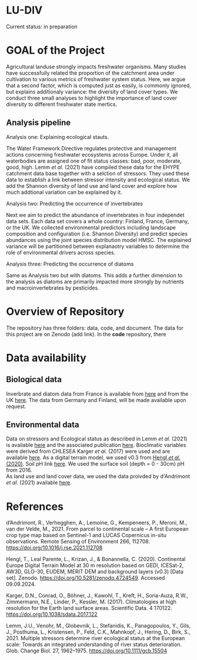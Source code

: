 # LU-DIV

Current status: in preparation

# GOAL of the Project

Agricultural landuse strongly impacts freshwater organisms. Many studies have successfully related the proportion of the catchment area under cultivation to various metrics of freshwater system status. Here, we argue that a second factor, which is computed just as easily, is commonly ignored, but explains additionaly variance: the diversity of land cover types. We conduct three small analyses to highlight the importance of land cover diversity to different freshwater state mertics.  

## Analysis pipeline 

Analysis one: Explaining ecological stauts.     

The Water Framework Directive regulates protective and management actions concerning freshwater ecosystems across Europe. Under it, all waterbodies are assigned one of fit status classes: bad, poor, moderate, good, high. Lemm *et al.* (2021) have compiled these data for the EHYPE catchment data base together with a selction of stressors. They used these data to establish a link between stressor intensity and ecological status. We add the Shannon diversity of land use and land cover and explore how much addtional variation can be explained by it. 

Analysis two: Predicting the occurrence of invertebrates    

Next we aim to predict the abundance of invertebrates in four independet data sets. Each data set covers a whole country: Finland, France, Germany, or the UK. We collected environmental predictors including landscape composition and configuration (i.e. Shannon Diversity) and predict species abundances using the joint species distribution model HMSC. The explained variance will be partitioned between explanaotry variables to determine the role of environmental drivers across species.   

Analysis three: Predicting the occurrence of diatoms  

Same as Analysis two but with diatoms. This adds a further dimension to the analysis as diatoms are primarily impacted more strongly by nutrients and macroinvertebrates by pesticides. 

# Overview of Repository
The repository has three folders: data, code, and document. 
The data for this project are on Zenodo (add link). In the **code** repository, there 

# Data availability 

## Biological data
Inverbrate and diatom data from France is available from [here](https://naiades.eaufrance.fr/france-entiere#/) and from the UK [here](https://environment.data.gov.uk/ecology/explorer/). 
The data from Germany and Finland, will be made available upon request. 

## Environmental data
Data on stressors and Ecological status as described in Lemm *et al.* (2021) is available [here](https://zenodo.org/records/4322819) and the associated publication [here](https://onlinelibrary.wiley.com/doi/full/10.1111/gcb.15504). 
Bioclimatic variables were derived from CHLESEA Karger *et al.* (2017) were used and are available [here](https://chelsa-climate.org/bioclim/). 
As a digital terrain model, we used v0.3 from [Hengl *et al*. (2020)](https://zenodo.org/records/4724549). 
Soil pH link [here](https://stac.ecodatacube.eu/sol_ph.h2o_eumap/collection.json). We used the surface soil (depth = 0 - 30cm) pH from 2016.  
As land use and land cover data, we used the data proivded by d'Andrimont *et al.* (2021) available [here](https://data.jrc.ec.europa.eu/dataset/15f86c84-eae1-4723-8e00-c1b35c8f56b9). 


# References 
d’Andrimont, R., Verhegghen, A., Lemoine, G., Kempeneers, P., Meroni, M., van der Velde, M., 2021. From parcel to continental scale – A first European crop type map based on Sentinel-1 and LUCAS Copernicus in-situ observations. Remote Sensing of Environment 266, 112708. https://doi.org/10.1016/j.rse.2021.112708    

Hengl, T., Leal Parente, L., Krizan, J., & Bonannella, C. (2020). Continental Europe Digital Terrain Model at 30 m resolution based on GEDI, ICESat-2, AW3D, GLO-30, EUDEM, MERIT DEM and background layers (v0.3) [Data set]. Zenodo. https://doi.org/10.5281/zenodo.4724549. Accessed 09.09.2024.     

Karger, D.N., Conrad, O., Böhner, J., Kawohl, T., Kreft, H., Soria-Auza, R.W., Zimmermann, N.E., Linder, P., Kessler, M. (2017). Climatologies at high resolution for the Earth land surface areas. Scientific Data. 4 170122. https://doi.org/10.1038/sdata.2017.122   

Lemm, J.U., Venohr, M., Globevnik, L., Stefanidis, K., Panagopoulos, Y., Gils, J., Posthuma, L., Kristensen, P., Feld, C.K., Mahnkopf, J., Hering, D., Birk, S., 2021. Multiple stressors determine river ecological status at the European scale: Towards an integrated understanding of river status deterioration. Glob. Change Biol. 27, 1962–1975. https://doi.org/10.1111/gcb.15504
